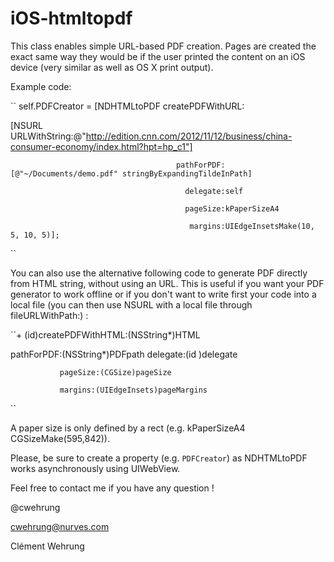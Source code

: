 iOS-htmltopdf
=============

This class enables simple URL-based PDF creation. Pages are created the exact same way they would be if the user printed the content on an iOS device (very similar as well as OS X print output).

Example code:

`` self.PDFCreator = [NDHTMLtoPDF createPDFWithURL:

[NSURL URLWithString:@"http://edition.cnn.com/2012/11/12/business/china-consumer-economy/index.html?hpt=hp_c1"]

                                         pathForPDF:[@"~/Documents/demo.pdf" stringByExpandingTildeInPath]
                                         
                                           delegate:self
                                           
                                           pageSize:kPaperSizeA4
                                           
                                            margins:UIEdgeInsetsMake(10, 5, 10, 5)];
``

You can also use the alternative following code to generate PDF directly from HTML string, without using an URL. This is useful if you want your PDF generator to work offline or if you don't want to write first your code into a local file (you can then use NSURL with a local file through fileURLWithPath:) :

``+ (id)createPDFWithHTML:(NSString*)HTML 

pathForPDF:(NSString*)PDFpath delegate:(id <NDHTMLtoPDFDelegate>)delegate

               pageSize:(CGSize)pageSize
               
               margins:(UIEdgeInsets)pageMargins
``

A paper size is only defined by a rect (e.g. kPaperSizeA4 CGSizeMake(595,842)).

Please, be sure to create a property (e.g. `PDFCreator`) as NDHTMLtoPDF works asynchronously using UIWebView.

Feel free to contact me if you have any question !

@cwehrung

cwehrung@nurves.com

Clément Wehrung
